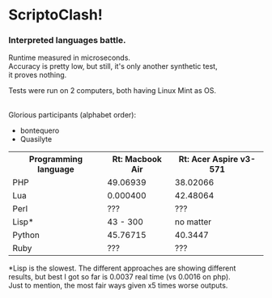 <h1>ScriptoClash!</h1>
<h3>Interpreted languages battle.</h3>

Runtime measured in microseconds.<br>
Accuracy is pretty low, but still, it's only another synthetic test,<br>
it proves nothing.<br>

Tests were run on 2 computers, both having Linux Mint as OS.<br>
<br>

Glorious participants (alphabet order):
* bontequero
* Quasilyte

<table>
  <tr>
    <th>Programming language</th>
    <th>Rt: Macbook Air</th>
    <th>Rt: Acer Aspire v3-571</th>
  </tr>

  <tr>
    <td>PHP</td>
    <td>49.06939</td>
    <td>38.02066</td>
  </tr>

  <tr>
    <td>Lua</td>
    <td>0.000400</td>
    <td>42.48064</td>
  </tr>

  <tr>
    <td>Perl</td>
    <td>???</td>
    <td>???</td>
  </tr>

  <tr>
    <td>Lisp*</td>
    <td>43 - 300</td>
    <td>no matter</td>
  </tr>

  <tr>
    <td>Python</td>
    <td>45.76715</td>
    <td>40.3447</td>
  </tr>

  <tr>
    <td>Ruby</td>
    <td>???</td>
    <td>???</td>
  </tr>

</table>

*Lisp is the slowest. The different approaches are showing different<br>
results, but best I got so far is 0.0037 real time (vs 0.0016 on php).<br>
Just to mention, the most fair ways given x5 times worse outputs.<br>
